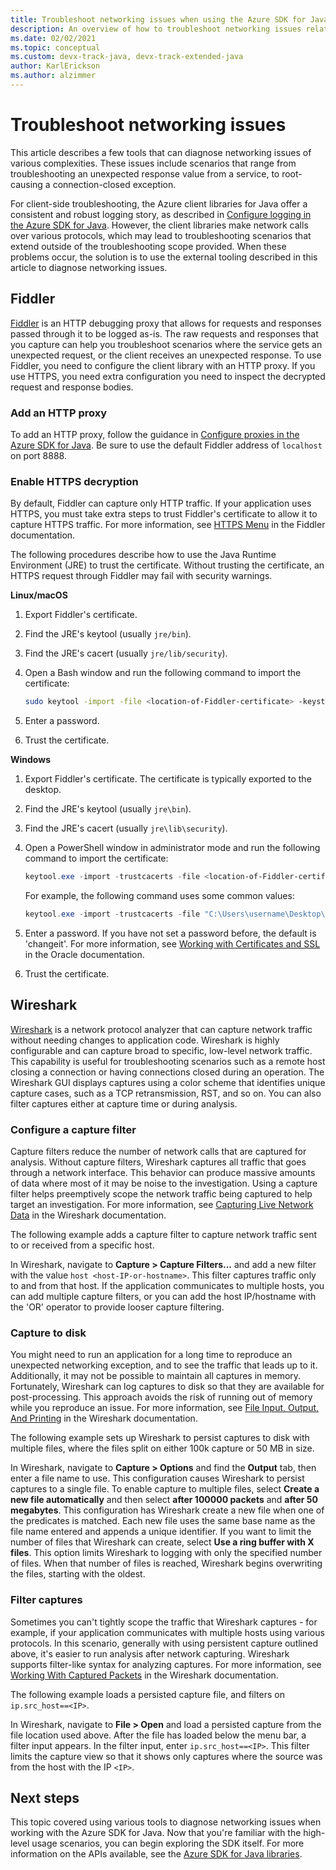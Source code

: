 ```yaml
---
title: Troubleshoot networking issues when using the Azure SDK for Java
description: An overview of how to troubleshoot networking issues related to using the Azure SDK for Java
ms.date: 02/02/2021
ms.topic: conceptual
ms.custom: devx-track-java, devx-track-extended-java
author: KarlErickson
ms.author: alzimmer
---
```


# Troubleshoot networking issues

This article describes a few tools that can diagnose networking issues of various complexities. These issues include scenarios that range from troubleshooting an unexpected response value from a service, to root-causing a connection-closed exception.

For client-side troubleshooting, the Azure client libraries for Java offer a consistent and robust logging story, as described in [Configure logging in the Azure SDK for Java](logging-overview.md). However, the client libraries make network calls over various protocols, which may lead to troubleshooting scenarios that extend outside of the troubleshooting scope provided. When these problems occur, the solution is to use the external tooling described in this article to diagnose networking issues.

## Fiddler

[Fiddler](https://docs.telerik.com/fiddler-everywhere/introduction) is an HTTP debugging proxy that allows for requests and responses passed through it to be logged as-is. The raw requests and responses that you capture can help you troubleshoot scenarios where the service gets an unexpected request, or the client receives an unexpected response. To use Fiddler, you need to configure the client library with an HTTP proxy. If you use HTTPS, you need extra configuration you need to inspect the decrypted request and response bodies.

### Add an HTTP proxy

To add an HTTP proxy, follow the guidance in [Configure proxies in the Azure SDK for Java](proxying.md). Be sure to use the default Fiddler address of `localhost` on port 8888.

### Enable HTTPS decryption

By default, Fiddler can capture only HTTP traffic. If your application uses HTTPS, you must take extra steps to trust Fiddler's certificate to allow it to capture HTTPS traffic. For more information, see [HTTPS Menu](https://docs.telerik.com/fiddler-everywhere/user-guide/settings/https) in the Fiddler documentation.

The following procedures describe how to use the Java Runtime Environment (JRE) to trust the certificate. Without trusting the certificate, an HTTPS request through Fiddler may fail with security warnings.

**Linux/macOS**

1. Export Fiddler's certificate.
1. Find the JRE's keytool (usually `jre/bin`).
1. Find the JRE's cacert (usually `jre/lib/security`).
1. Open a Bash window and run the following command to import the certificate:

   ```bash
   sudo keytool -import -file <location-of-Fiddler-certificate> -keystore <location-of-cacert> -alias Fiddler
   ```

1. Enter a password.
1. Trust the certificate.

**Windows**

1. Export Fiddler's certificate. The certificate is typically exported to the desktop.
1. Find the JRE's keytool (usually `jre\bin`).
1. Find the JRE's cacert (usually `jre\lib\security`).
1. Open a PowerShell window in administrator mode and run the following command to import the certificate:

   ```powershell
   keytool.exe -import -trustcacerts -file <location-of-Fiddler-certificate> -keystore <location-of-cacert> -alias Fiddler
   ```

   For example, the following command uses some common values:

   ```powershell
   keytool.exe -import -trustcacerts -file "C:\Users\username\Desktop\FiddlerRootCertificate.crt" -keystore "C:\Program Files\AdoptOpenJDK\jdk-8.0.275.1-hotspot\jre\lib\security\cacerts" -alias Fiddler
   ```

1. Enter a password. If you have not set a password before, the default is 'changeit'. For more information, see [Working with Certificates and SSL](https://docs.oracle.com/cd/E19830-01/819-4712/ablqw/index.html) in the Oracle documentation.
1. Trust the certificate.

## Wireshark

[Wireshark](https://www.wireshark.org/) is a network protocol analyzer that can capture network traffic without needing changes to application code. Wireshark is highly configurable and can capture broad to specific, low-level network traffic. This capability is useful for troubleshooting scenarios such as a remote host closing a connection or having connections closed during an operation. The Wireshark GUI displays captures using a color scheme that identifies unique capture cases, such as a TCP retransmission, RST, and so on. You can also filter captures either at capture time or during analysis.

### Configure a capture filter

Capture filters reduce the number of network calls that are captured for analysis. Without capture filters, Wireshark captures all traffic that goes through a network interface. This behavior can produce massive amounts of data where most of it may be noise to the investigation. Using a capture filter helps preemptively scope the network traffic being captured to help target an investigation. For more information, see [Capturing Live Network Data](https://www.wireshark.org/docs/wsug_html_chunked/ChapterCapture.html) in the Wireshark documentation.

The following example adds a capture filter to capture network traffic sent to or received from a specific host.

In Wireshark, navigate to **Capture > Capture Filters...** and add a new filter with the value `host <host-IP-or-hostname>`. This filter captures traffic only to and from that host. If the application communicates to multiple hosts, you can add multiple capture filters, or you can add the host IP/hostname with the 'OR' operator to provide looser capture filtering.

### Capture to disk

You might need to run an application for a long time to reproduce an unexpected networking exception, and to see the traffic that leads up to it. Additionally, it may not be possible to maintain all captures in memory. Fortunately, Wireshark can log captures to disk so that they are available for post-processing. This approach avoids the risk of running out of memory while you reproduce an issue. For more information, see [File Input, Output, And Printing](https://www.wireshark.org/docs/wsug_html_chunked/ChapterIO.html) in the Wireshark documentation.

The following example sets up Wireshark to persist captures to disk with multiple files, where the files split on either 100k capture or 50 MB in size.

In Wireshark, navigate to **Capture > Options** and find the **Output** tab, then enter a file name to use. This configuration causes Wireshark to persist captures to a single file. To enable capture to multiple files, select **Create a new file automatically** and then select **after 100000 packets** and **after 50 megabytes**. This configuration has Wireshark create a new file when one of the predicates is matched. Each new file uses the same base name as the file name entered and appends a unique identifier. If you want to limit the number of files that Wireshark can create, select **Use a ring buffer with X files**. This option limits Wireshark to logging with only the specified number of files. When that number of files is reached, Wireshark begins overwriting the files, starting with the oldest.

### Filter captures

Sometimes you can't tightly scope the traffic that Wireshark captures - for example, if your application communicates with multiple hosts using various protocols. In this scenario, generally with using persistent capture outlined above, it's easier to run analysis after network capturing. Wireshark supports filter-like syntax for analyzing captures. For more information, see [Working With Captured Packets](https://www.wireshark.org/docs/wsug_html_chunked/ChapterWork.html) in the Wireshark documentation.

The following example loads a persisted capture file, and filters on `ip.src_host==<IP>`.

In Wireshark, navigate to **File > Open** and load a persisted capture from the file location used above. After the file has loaded below the menu bar, a filter input appears. In the filter input, enter `ip.src_host==<IP>`. This filter limits the capture view so that it shows only captures where the source was from the host with the IP `<IP>`.

## Next steps

This topic covered using various tools to diagnose networking issues when working with the Azure SDK for Java. Now that you're familiar with the high-level usage scenarios, you can begin exploring the SDK itself. For more information on the APIs available, see the [Azure SDK for Java libraries](azure-sdk-library-package-index.md).
